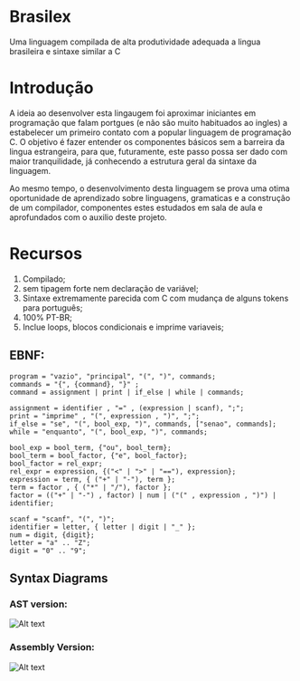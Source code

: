 # Brasilex
Uma linguagem compilada de alta produtividade adequada a lingua brasileira e sintaxe similar a C

# Introdução
A ideia ao desenvolver esta lingaugem foi aproximar iniciantes em programação que falam portgues (e não são muito habituados ao ingles) a estabelecer um primeiro contato com a popular linguagem de programação C. O objetivo é fazer entender os componentes básicos sem a barreira da lingua estrangeira, para que, futuramente, este passo possa ser dado com maior tranquilidade, já conhecendo a estrutura geral da sintaxe da linguagem.

Ao mesmo tempo, o desenvolvimento desta linguagem se prova uma otima oportunidade de aprendizado sobre linguagens, gramaticas e a construção de um compilador, componentes estes estudados em sala de aula e aprofundados com o auxilio deste projeto.


# Recursos

1. Compilado;
2. sem tipagem forte nem declaração de variável;
3. Sintaxe extremamente parecida com C com mudança de alguns tokens para português;
4. 100% PT-BR;
5. Inclue loops, blocos condicionais e imprime variaveis;

## EBNF:

```ebnf
program = "vazio", "principal", "(", ")", commands;
commands = "{", {command}, "}" ;
command = assignment | print | if_else | while | commands;

assignment = identifier , "=" , (expression | scanf), ";";
print = "imprime" , "(", expression , ")", ";";
if_else = "se", "(", bool_exp, ")", commands, ["senao", commands];
while = "enquanto", "(", bool_exp, ")", commands;

bool_exp = bool_term, {"ou", bool_term}; 
bool_term = bool_factor, {"e", bool_factor};
bool_factor = rel_expr;
rel_expr = expression, {("<" | ">" | "=="), expression};
expression = term, { ("+" | "-"), term };
term = factor , { ("*" | "/"), factor };
factor = (("+" | "-") , factor) | num | ("(" , expression , ")") | identifier;

scanf = "scanf", "(", ")";
identifier = letter, { letter | digit | "_" };
num = digit, {digit};
letter = "a" .. "Z";
digit = "0" .. "9";
```

## Syntax Diagrams

### AST version:

![Alt text](imgs/syntax_diagram2.png?raw=true "SYNTAX DIAGRAM")

### Assembly Version:

![Alt text](imgs/syntax_diagram.png?raw=true "SYNTAX DIAGRAM")